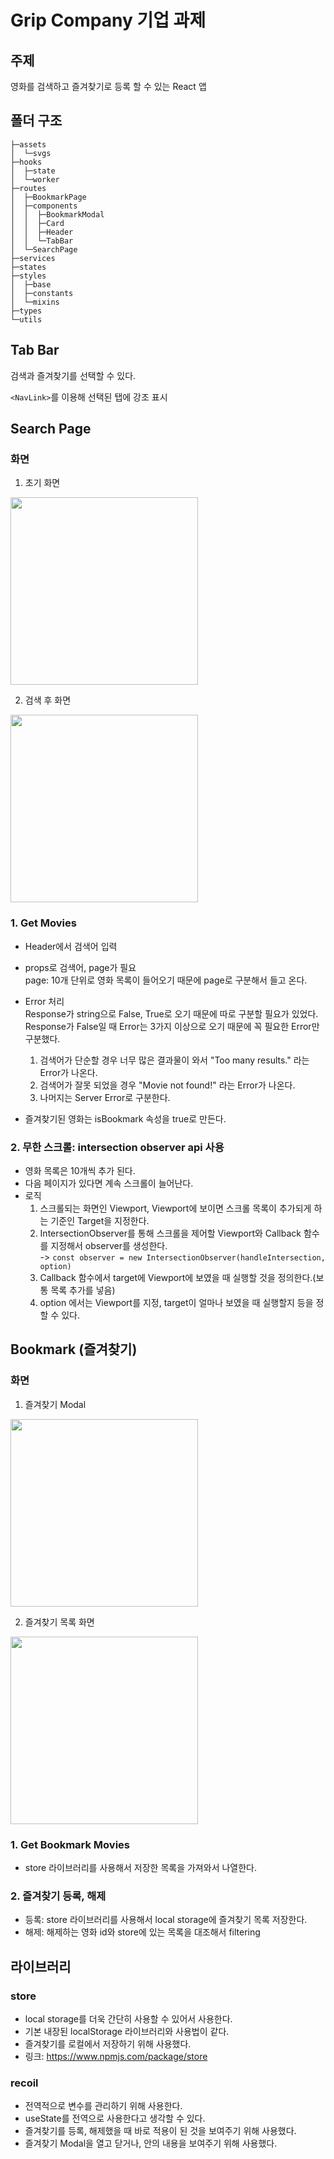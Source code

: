 # Grip Company 기업 과제
## 주제
영화를 검색하고 즐겨찾기로 등록 할 수 있는 React 앱

## 폴더 구조
```
├─assets
│  └─svgs
├─hooks
│  ├─state
│  └─worker
├─routes
│  ├─BookmarkPage
│  ├─components
│  │  ├─BookmarkModal
│  │  ├─Card
│  │  ├─Header
│  │  └─TabBar
│  └─SearchPage
├─services
├─states
├─styles
│  ├─base
│  ├─constants
│  └─mixins
├─types
└─utils
```

## Tab Bar
검색과 즐겨찾기를 선택할 수 있다.

`<NavLink>`를 이용해 선택된 탭에 강조 표시

## Search Page
### 화면
1. 초기 화면
<img src="https://user-images.githubusercontent.com/52916848/168438866-af2ab3ff-7b49-4df8-8071-28f478b16dac.png" width="300px"/>

2. 검색 후 화면
<img src="https://user-images.githubusercontent.com/52916848/168438958-2a6c07fa-18bf-4fac-8fa2-e8fb6c90b857.png" width="300px"/>

### 1. Get Movies
- Header에서 검색어 입력

- props로 검색어, page가 필요\
page: 10개 단위로 영화 목록이 들어오기 때문에 page로 구분해서 들고 온다.

- Error 처리\
Response가 string으로 False, True로 오기 때문에 따로 구분할 필요가 있었다.\
Response가 False일 때 Error는 3가지 이상으로 오기 때문에 꼭 필요한 Error만 구분했다.
  1. 검색어가 단순할 경우 너무 많은 결과물이 와서 "Too many results." 라는 Error가 나온다.
  2. 검색어가 잘못 되었을 경우 "Movie not found!" 라는 Error가 나온다.
  3. 나머지는 Server Error로 구분한다.

- 즐겨찾기된 영화는 isBookmark 속성을 true로 만든다.

### 2. 무한 스크롤: intersection observer api 사용
- 영화 목록은 10개씩 추가 된다.
- 다음 페이지가 있다면 계속 스크롤이 늘어난다.
- 로직
  1. 스크롤되는 화면인 Viewport, Viewport에 보이면 스크롤 목록이 추가되게 하는 기준인 Target을 지정한다.
  2. IntersectionObserver를 통해 스크롤을 제어할 Viewport와 Callback 함수를 지정해서 observer를 생성한다.\
    -> `const observer = new IntersectionObserver(handleIntersection, option)`
  3. Callback 함수에서 target에 Viewport에 보였을 때 실행할 것을 정의한다.(보통 목록 추가를 넣음)
  4. option 에서는 Viewport를 지정, target이 얼마나 보였을 때 실행할지 등을 정할 수 있다.

## Bookmark (즐겨찾기)
### 화면
1. 즐겨찾기 Modal
<img src="https://user-images.githubusercontent.com/52916848/168439064-5ab25391-3452-450e-ae62-698e4466e3c3.png" width="300px"/>

2. 즐겨찾기 목록 화면
<img src="https://user-images.githubusercontent.com/52916848/168439124-3a2fe910-8a55-4f38-a723-b40d745d0ded.png" width="300px"/>

### 1. Get Bookmark Movies
- store 라이브러리를 사용해서 저장한 목록을 가져와서 나열한다.

### 2. 즐겨찾기 등록, 해제
- 등록: store 라이브러리를 사용해서 local storage에 즐겨찾기 목록 저장한다.
- 해제: 해제하는 영화 id와 store에 있는 목록을 대조해서 filtering

## 라이브러리
### store
- local storage를 더욱 간단히 사용할 수 있어서 사용한다.
- 기본 내장된 localStorage 라이브러리와 사용법이 같다.
- 즐겨찾기를 로컬에서 저장하기 위해 사용했다.
- 링크: https://www.npmjs.com/package/store

### recoil
- 전역적으로 변수를 관리하기 위해 사용한다.
- useState를 전역으로 사용한다고 생각할 수 있다.
- 즐겨찾기를 등록, 해제했을 때 바로 적용이 된 것을 보여주기 위해 사용했다.
- 즐겨찾기 Modal을 열고 닫거나, 안의 내용을 보여주기 위해 사용했다.
